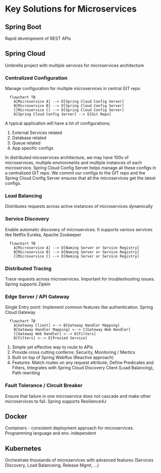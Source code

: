 # Key Solutions for Microservices
## Spring Boot
Rapid development of REST APIs

## Spring Cloud
Umbrella project with multiple services for microservices architecture
### Centralized Configuration
Manage configuration for multiple microservices in central GIT repo
```mermaid
  flowchart TB
    A[Microservice A] --> D[Spring Cloud Config Server]
    B[Microservice B] --> D[Spring Cloud Config Server]
    C[Microservice C] --> D[Spring Cloud Config Server]
    D[Spring Cloud Config Server] --> E[Git Repo]
```
A typical application will have a lot of configurations;
1. External Services related
2. Database related
3. Queue related
4. App specific configs

In distributed micoservices architecture, we may have 100s of microservices, multiple environments and multiple instances of each microservice. Spring Cloud Config Server helps manage all these configs in a centralized GIT repo. We commit our configs to the GIT repo and the Spring Cloud Config Server ensures that all the microservices get the latest configs.

### Load Balancing
Distributes requests across active instances of microservices dynamically

### Service Discovery
Enable automatic discovery of microservices. It supports various services like Netflix Eureka, Apache Zookeeper
```mermaid
  flowchart TB
    A[Microservice A] --> D[Naming Server or Service Registry]
    B[Microservice B] --> D[Naming Server or Service Registry]
    C[Microservice C] --> D[Naming Server or Service Registry]   
```

### Distributed Tracing
Trace requests across microservices. Important for troubleshooting issues. Spring supports Zipkin

### Edge Server / API Gateway
Single Entry point: Implement common features like authentication. Spring Cloud Gateway
```mermaid
  flowchart TB
    A[Gateway Client] <--> B[Gateway Handler Mapping]
    B[Gateway Handler Mapping] <--> C[Gateway Web Handler]
    C[Gateway Web Handler] <--> D[Filters]
    D[Filters] <--> E[Proxied Service]  
```

1. Simple yet effective way to route to APIs
2. Provide cross cutting conferns: Security, Monitoring / Mertics
3. Built on top of Spring Webflux (Reactive approach)
4. Features: Match routes on any request attribute, Define Predicates and Filters, Integrates with Spring Cloud Discovery Client (Load Balancing), Path rewriting


### Fault Tolerance / Circuit Breaker
Ensure that failure in one microservice does not cascade and make other microservices to fail. Spring supports Resilience4J

## Docker
Containers - consistent deployment approach for microservices. Programming language and env. independent

## Kubernetes
Orchestrate thousands of microservices with advanced features (Services Discovery, Load Balanceing, Release Mgmt, ...)
